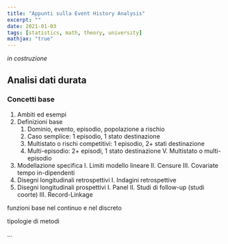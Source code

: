 ```yaml
---
title: "Appunti sulla Event History Analysis"
excerpt: ""
date: 2021-01-03
tags: [statistics, math, theory, university]
mathjax: "true"
---
```


*in costruzione*

## Analisi dati durata

### Concetti base
1.	Ambiti ed esempi
2.	Definizioni base
	1. Dominio, evento, episodio, popolazione a rischio
	2. Caso semplice: 1 episodio, 1 stato destinazione
	3. Multistato o rischi competitivi: 1 episodio, 2+ stati destinazione
	4. Multi-episodio: 2+ episodi, 1 stato destinazione
V.	Multistato o multi-episodio
3.	Modellazione specifica
I.	Limiti modello lineare
II.	Censure 
III.	Covariate tempo in-dipendenti
4.	Disegni longitudinali retrospettivi
I.	Indagini retrospettive
5.	Disegni longitudinali prospettivi
I.	Panel
II.	Studi di follow-up (studi coorte)
III.	Record-Linkage


funzioni base nel continuo e nel discreto


tipologie di metodi





...
